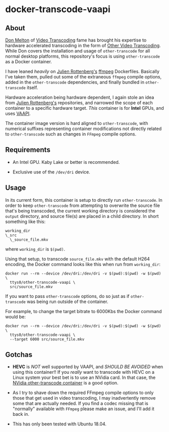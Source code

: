 # docker-transcode-vaapi

## About


[Don Melton](http://donmelton.com/) of [Video Transcoding](https://github.com/donmelton/video_transcoding) fame has brought his expertise to hardware accelerated transcoding in the form of [Other Video Transcoding](https://github.com/donmelton/other_video_transcoding). While Don covers the installation and usage of `other-transcode` for all normal desktop platforms, this repository's focus is using `other-transcode` as a Docker container.

I have leaned _heavily_ on [Julien Rottenberg's](https://github.com/jrottenberg) [ffmpeg](https://github.com/jrottenberg/ffmpeg) Dockerfiles. Basically I've taken them, pulled out some of the extraneous `ffmpeg` compile options, added in the `other-transcode` dependencies, and finally bundled in `other-transcode` itself.

Hardware acceleration being hardware dependent, I again stole an idea from [Julien Rottenberg's](https://github.com/jrottenberg) repositories, and narrowed the scope of each container to a specific hardware target. *This* container is for **Intel** GPUs, and uses [VAAPI](https://en.wikipedia.org/wiki/Video_Acceleration_API).

The container image version is hard aligned to `other-transcode`, with numerical suffixes representing container modifications not directly related to `other-transcode` such as changes in `FFmpeg` compile options.

## Requirements

* An Intel GPU. Kaby Lake or better is recommended.

* Exclusive use of the `/dev/dri` device.

## Usage

In its current form, this container is setup to directly run `other-transcode`. In order to keep `other-transcode` from attempting to overwrite the source file that's being transcoded, the current working directory is considered the `output` directory, and source file(s) are placed in a child directory. In short something like this:

```
working_dir
\_src
  \_source_file.mkv
```

where `working_dir` is `$(pwd)`.

Using that setup, to transcode `source_file.mkv` with the default H264 encoding, the Docker command looks like this when run from `working_dir`:

```
docker run --rm --device /dev/dri:/dev/dri -v $(pwd):$(pwd) -w $(pwd) \ 
  ttys0/other-transcode-vaapi \
  src/source_file.mkv
```

If you want to pass `other-transcode` options, do so just as if `other-transcode` was being run outside of the container.

For example, to change the target bitrate to 6000Kbs the Docker command would be:

```
docker run --rm --device /dev/dri:/dev/dri -v $(pwd):$(pwd) -w $(pwd) \
  ttys0/other-transcode-vaapi \
  --target 6000 src/source_file.mkv
```

## Gotchas

* **HEVC** is _NOT_ well supported by VAAPI, and _SHOULD BE AVOIDED_ when using this container!! If you _really_ want to transcode with HEVC on a Linux system your best bet is to use an NVidia card. In that case, the [NVidia other-transcode container](https://github.com/ttyS0/docker-transcode-nvidia) is a good option.

* As I try to shave down the required FFmpeg compile options to only those that get used in video transcoding, I  may inadvertently remove some that are actually needed. If you find a codec missing that is "normally" available with `FFmpeg` please make an issue, and I'll add it back in.

* This has only been tested with Ubuntu 18.04.
